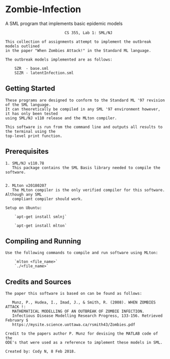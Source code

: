 # Zombie-Infection
A SML program that implements basic epidemic models

                              CS 355, Lab 1: SML/NJ

    This collection of assignments attempt to implement the outbreak models outlined
    in the paper "When Zombies Attack!" in the Standard ML language.

    The outbreak models implemented are as follows:
    
        SZR  - base.sml
        SIZR - latentInfection.sml

## Getting Started

    These programs are designed to conform to the Standard ML '97 revision of the SML language. 
    It can theoretically be compiled in any SML '97 environment however, it has only been tested 
    using SML/NJ v110 release and the MLton compiler.

    This software is run from the command line and outputs all results to the terminal using the 
    top-level print function. 

## Prerequisites

    1. SML/NJ v110.78
       This package contains the SML Basis library needed to compile the software.

       
    2. MLton v20180207
       The MLton compiler is the only verified compiler for this software. Although any SML 
       compliant compiler should work.

    Setup on Ubuntu:
        
        `apt-get install smlnj`
       
        `apt-get install mlton`
       
## Compiling and Running

    Use the following commands to compile and run software using MLton:

        `mlton <file_name>`
        `./<file_name>` 

## Credits and Sources

    The paper this software is based on can be found as follows:

       Munz, P., Hudea, I., Imad, J., & Smith, R. (2008). WHEN ZOMBIES ATTACK !:
       MATHEMATICAL MODELLING OF AN OUTBREAK OF ZOMBIE INFECTION.
       Infectious Disease Modelling Research Progress, 133-156. Retrieved February $
       https://mysite.science.uottawa.ca/rsmith43/Zombies.pdf

    Credit to the papers author P. Munz for devising the MATLAB code of the
    ODE's that were used as a reference to implement these models in SML.

    Created by: Cody N, 8 Feb 2018.

